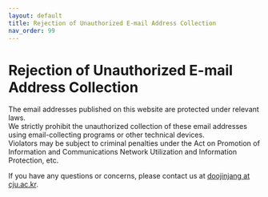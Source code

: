 ```yaml
---
layout: default
title: Rejection of Unauthorized E-mail Address Collection
nav_order: 99
---
```


# Rejection of Unauthorized E-mail Address Collection

The email addresses published on this website are protected under relevant laws.  
We strictly prohibit the unauthorized collection of these email addresses using email-collecting programs or other technical devices.  
Violators may be subject to criminal penalties under the Act on Promotion of Information and Communications Network Utilization and Information Protection, etc.

If you have any questions or concerns, please contact us at [doojinjang at cju.ac.kr](mailto:doojinjang@cju.ac.kr).
